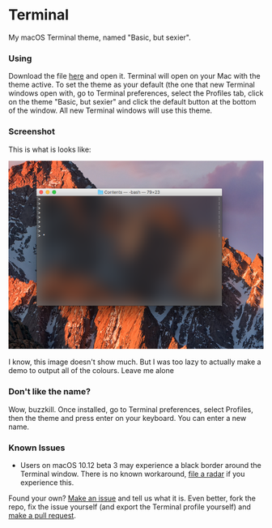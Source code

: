 # Terminal
My macOS Terminal theme, named "Basic, but sexier".

### Using
Download the file [here](https://github.com/AppleBetas/Terminal/releases/download/v1.0/Basic.but.sexier.terminal) and open it. Terminal will open on your Mac with the theme active. To set the theme as your default (the one that new Terminal windows open with, go to Terminal preferences, select the Profiles tab, click on the theme "Basic, but sexier" and click the default button at the bottom of the window. All new Terminal windows will use this theme.

### Screenshot

This is what is looks like:

![Screenshot of theme running in Terminal on macOS 10.12 beta 3](/screenshots/1.png?raw=true "Screenshot of theme running in Terminal on macOS 10.12 beta 3")

I know, this image doesn't show much. But I was too lazy to actually make a demo to output all of the colours. Leave me alone

### Don't like the name?

Wow, buzzkill. Once installed, go to Terminal preferences, select Profiles, then the theme and press enter on your keyboard. You can enter a new name.

### Known Issues

- Users on macOS 10.12 beta 3 may experience a black border around the Terminal window. There is no known workaround, [file a radar](https://bugreport.apple.com) if you experience this.

Found your own? [Make an issue](https://www.github.com/AppleBetas/Terminal/issues) and tell us what it is. Even better, fork the repo, fix the issue yourself (and export the Terminal profile yourself) and [make a pull request](https://www.github.com/AppleBetas/Terminal/issues).

